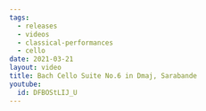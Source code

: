 ```yaml
---
tags:
  - releases
  - videos
  - classical-performances
  - cello
date: 2021-03-21
layout: video
title: Bach Cello Suite No.6 in Dmaj, Sarabande
youtube:
  id: DFBOStLIJ_U
---
```


